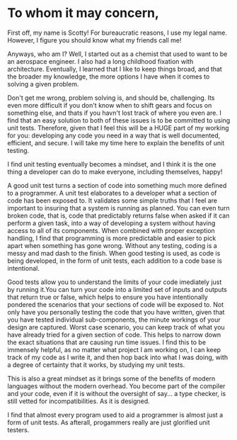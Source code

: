 # To whom it may concern,

First off, my name is Scotty! For bureaucratic reasons, I use my legal name. However, I figure you should know what my friends call me! 

Anyways, who am I? Well, I started out as a chemist that used to want to be an aerospace engineer. I also had a long childhood fixation with architecture. Eventually, I learned that I like to keep things broad, and that the broader my knowledge, the more options I have when it comes to solving a given problem.

Don't get me wrong, problem solving is, and should be, challenging. Its even more difficult if you don't know when to shift gears and focus on something else, and thats if you havn't lost track of where you even are. I find that an easy solution to both of these issues is to be committed to using unit tests. Therefore, given that I feel this will be a HUGE part of my working for you: developing any code you need in a way that is well documented, efficient, and secure. I will take my time here to explain the benefits of unit testing.

I find unit testing eventually becomes a mindset, and I think it is the one thing a developer can do to make everyone, including themselves, happy! 

A good unit test turns a section of code into something much more defined to a programmer. A unit test elaborates to a developer what a section of code has been exposed to. It validates some simple truths that I feel are important to insuring that a system is running as planned. You can even turn broken code, that is, code that predictably returns false when asked if it can perform a given task, into a way of developing a system without having access to all of its components. When combined with proper exception handling, I find that programming is more predictable and easier to pick apart when something has gone wrong. Without any testing, coding is a messy and mad dash to the finish. When good testing is used, as code is being developed, in the form of unit tests, each addition to a code base is intentional. 

Good tests allow you to understand the limits of your code imediately just by running it.You can turn your code into a limited set of inputs and outputs that return true or false, which helps to ensure you have intentionally pondered the scenarios that your sections of code will be exposed to. Not only have you personally testing the code that you have written, given that you have tested individual sub-components, the minute workings of your design are captured. Worst case scenario, you can keep track of what you have already tried for a given section of code. This helps to narrow down the exact situations that are causing run time issues. I find this to be immensely helpful, as no matter what project I am working on, I can keep track of my code as I write it, and then hop back into what I was doing, with a degree of certainty that it works, by studying my unit tests.

This is also a great mindset as it brings some of the benefits of modern languages without the modern overhead. You become part of the compiler and your code, even if it is without the oversight of say... a type checker, is still vetted for incompatibilities. As it is designed. 

I find that almost every program used to aid a programmer is almost just a form of unit tests. As afterall, progammers really are just glorified unit testers.
